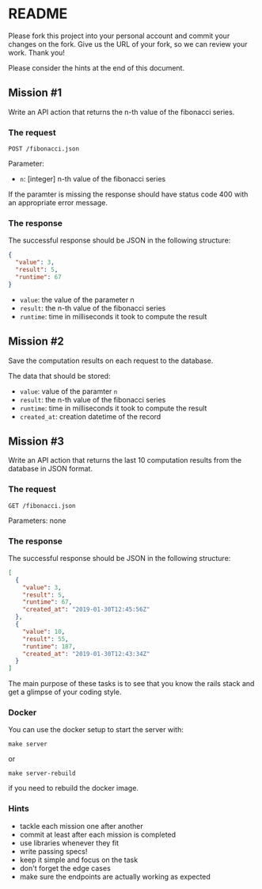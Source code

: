 # README

Please fork this project into your personal account and commit your changes on the fork. Give us the URL of your fork, so we can review your work. Thank you!

Please consider the hints at the end of this document.

## Mission #1

Write an API action that returns the n-th value of the fibonacci series.

### The request

`POST /fibonacci.json`

Parameter:
* `n`: [integer] n-th value of the fibonacci series

If the paramter is missing the response should have status code 400 with an appropriate error message. 

### The response

The successful response should be JSON in the following structure:

```json
{
  "value": 3,
  "result": 5,
  "runtime": 67
}
```

* `value`: the value of the parameter n
* `result`: the n-th value of the fibonacci series
* `runtime`: time in milliseconds it took to compute the result

## Mission #2

Save the computation results on each request to the database.

The data that should be stored:

* `value`: value of the paramter `n` 
* `result`: the n-th value of the fibonacci series
* `runtime`: time in milliseconds it took to compute the result
* `created_at`: creation datetime of the record

## Mission #3

Write an API action that returns the last 10 computation results from the database in JSON format.

### The request

`GET /fibonacci.json`

Parameters: none

### The response

The successful response should be JSON in the following structure:

```json
[
  {
    "value": 3,
    "result": 5,
    "runtime": 67,
    "created_at": "2019-01-30T12:45:56Z"
  },
  {
    "value": 10,
    "result": 55,
    "runtime": 187,
    "created_at": "2019-01-30T12:43:34Z"
  }
]
```

The main purpose of these tasks is to see that you know the rails stack and get a glimpse of your coding style.

### Docker

You can use the docker setup to start the server with:

```
make server
```

or

```
make server-rebuild
```
if you need to rebuild the docker image.

### Hints

* tackle each mission one after another
* commit at least after each mission is completed
* use libraries whenever they fit
* write passing specs!
* keep it simple and focus on the task
* don't forget the edge cases
* make sure the endpoints are actually working as expected
